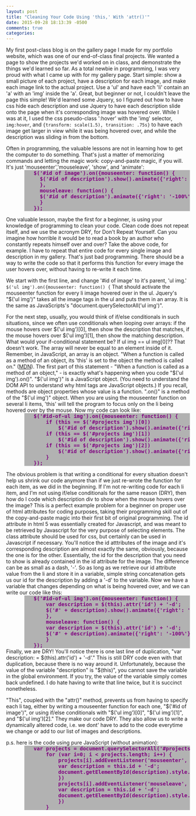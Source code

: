 ```yaml
---
layout: post
title: "Cleaning Your Code Using 'this,' With 'attr()'"
date: 2015-09-28 18:13:39 -0500
comments: true
categories: 
---
```


My first post-class blog is on the gallery page I made for my portfolio website, which was one of our end-of-class final projects. We wanted a page to show the projects we'd worked on in class, and demonstrate the things we'd learned so far. As a total newbie in programming, I was very proud with what I came up with for my gallery page. Start simple: show a small picture of each project, have a description for each image, and make each image link to the actual project. Use a 'ul' and have each 'li' contain an 'a' with an 'img' inside the 'a'. Great, but beginner or not, I couldn't leave the page this simple! We'd learned some Jquery, so I figured out how to have css hide each description and use Jquery to have each description slide onto the page when it's corresponding image was hovered over. While I was at it, I used the css pseudo-class ':hover' with the 'img' selector, `img:hover`, and `{transform: scale(1.5), transition: .75s}` to have each image get larger in view while it was being hovered over, and while the description was sliding in from the bottom.

<p style='margin:0'>
Often in programming, the valuable lessons are not in learning how to get the computer to do something. That's just a matter of memorizing commands and letting the magic work: copy-and-paste magic, if you will. It's just 'mouseenter','mouseleave', 'show', and 'animate': 
<pre style='margin:0 0 0 10%;padding:0 0 0 5%; color:purple; background: #B2B2B2; font-weight: bold;'>
$('#id of image').on({mouseenter: function() { 
  $('#id of description').show().animate({'right': '10%'}, 1500);
  },
  mouseleave: function() {
  $('#id of description').animate({'right': '-100%'});
  }
});
</pre>
</p>
<p style='margin:default'>
One valuable lesson, maybe the first for a beginner, is using your knowledge of programming to clean your code. Clean code does not repeat itself, and we use the acronym DRY, for Don't Repeat Yourself. Can you imagine how horrible it would be to read a book by an author who constantly repeats himself over and over? Take the above code, for example. I have to repeat that entire code for every single image and description in my gallery. That's just bad programming. There should be a way to write the code so that it performs this function for every image the user hovers over, without having to re-write it each time. 
</p>
<p style='margin:default'>
We start with the first line, and change '#id of image' to it's parent, 'ul img.' <code>$('ul img').on({mouseenter: function() {</code> That should activate the mouseenter function for every li image hovered over in the ul. Jquery's "$('ul img')" takes all the image tags in the ul and puts them in an array. It is the same as JavaScripts's "document.querySelectorAll('ul img')". 
</p>
<p style='margin:0'>
For the next step, usually, you would think of if/else conditionals in such situations, since we often use conditionals when looping over arrays: if the mouse hovers over $('ul img')[0], then show the description that matches, if the mouse hovers over $('ul img')[1], then show the matching description. What would your if-conditional statement be? If ul img == ul img[0]?? That doesn't work. The array will never be equal to an element inside of it. Remember, in JavaScript, an array is an object. "When a function is called as a method of an object, its 'this' is set to the object the method is called on." (<a href='https://developer.mozilla.org/en-US/docs/Web/JavaScript/Reference/Operators/this' target='_blank'>MDN</a>). The first part of this statement - "When a function is called as a method of an object," - is exactly what's happening when you code "$('ul img').on()". "$('ul img')" is a JavaScript object. (You need to understand the DOM API to understand why html tags are JavaScript objects.) If you recall, methods are object properties whose value is a function. ".on()" is a method of the "$('ul img')" object. When you are using the mouseenter function on several li items, 'this' will tell the program to focus only on the li being hovered over by the mouse. Now my code can look like:
<pre style='margin:0 0 0 10%;padding:0 0 0 5%; color:purple; background: #B2B2B2; font-weight: bold;'>
$('#id-of-ul img').on({mouseenter: function() {
    if (this == $('#projects img')[0])
        $('#id of description').show().animate({'right': '10%'}, 1500);
    if (this == $('#projects img')[1])
        $('#id of description').show().animate({'right': '10%'}, 1500);
    if (this == $('#projects img')[2])
        $('#id of description').show().animate({'right': '10%'}, 1500);
    }
});
</pre>
</p>
<p style='margin:0'>
 The obvious problem is that writing a conditional for every situation doesn't help us shrink our code anymore than if we just re-wrote the function for each item, as we did in the beginning. If I'm not re-writing code for each li item, and I'm not using if/else conditionals for the same reason (DRY), then how do I code which description div to show when the mouse hovers over the image? This is a perfect example problem for a beginner on proper use of html attributes for coding purposes, taking their programming skill out of the copy-and-paste magic into their first bit of original programming. The id attribute in html 5 was essentially created for Javascript, and was meant to be retrieved by Javascript for the very purpose of selecting elements. The class attribute should be used for css, but certainly can be used in Javascript if necessary. You'll notice the id atttributes of the image and it's corresponding description are almost exactly the same, obviously, because the one is for the other. Essentially, the id for the description that you need to show is already contained in the id attribute for the image. The difference can be as small as a dash, '-'. So as long as we retrieve our id attribute value from the li and store it in a variable, simple string concatenation gets us our id for the description by adding a '-d' to the variable. Now we have a variable that changes depending on what is being hovered over, and we can write our code like this:
 <pre style='margin:0 0 0 10%;padding:0 0 0 5%; color:purple; background: #B2B2B2; font-weight: bold;'>
$('#id-of-ul img').on({mouseenter: function() { 
    var description = $(this).attr('id') + '-d';
    $('#' + description).show().animate({'right': '10%'}, 1500);
    },
    mouseleave: function() {
    var description = $(this).attr('id') + '-d';
    $('#' + description).animate({'right': '-100%'});
    }
});
</pre>
Finally, we are DRY! You'll notice there is one last line of duplication, "var description: = $(this).attr('id') + '-d'." This is still DRY code even with that duplication, because there is no way around it. Unfortunately, because the value of the variable "description" is "$(this)", you cannot save the variable in the global environment. If you try, the value of the variable simply comes back undefined. I do hate having to write that line twice, but it is succinct nonetheless. 
</p>
<p style='margin:default'>
"This", coupled with the "attr()" method, prevents us from having to specify each li tag, either by writing a mouseenter function for each one, "$('#id of image')", or using if/else conditionals with "$('ul img')[0]", "$('ul img')[1]", and "$('ul img')[2]." They make our code DRY. They also allow us to write a dynamically altered code, i.e. we dont' have to add to the code everytime we change or add to our list of images and descriptions. 
</p>
<p style='margin:0'>
p.s. here is the code using pure JavaScript (without animation):
<pre style='margin:0 0 0 10%;padding:0 0 0 5%; color:purple; background: #B2B2B2; font-weight: bold;'>
var projects = document.querySelectorAll('#projects img');
    for (var i=0; i < projects.length; i++) {
        projects[i].addEventListener('mouseenter', function() {
        var description = this.id + '-d';
        document.getElementById(description).style.display = 'block';
        })
        projects[i].addEventListener('mouseleave', function() {
        var description = this.id + '-d';
        document.getElementById(description).style.display = 'none';
        })
    }
</pre>
</p>